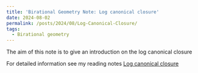 ```yaml
---
title: 'Birational Geometry Note: Log canonical closure'
date: 2024-08-02
permalink: /posts/2024/08/Log-Canonical-Closure/
tags:
  - Birational geometry
---
```


The aim of this note is to give an introduction on the log canonical closure

For detailed information see my reading notes [Log canonical closure](https://yilimath.github.io/files/Birational/ShokurovRationallyConnect.pdf)

